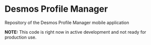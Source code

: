 # Desmos Profile Manager
Repository of the Desmos Profile Manager mobile application

**NOTE:** This code is right now in active development and not ready for production use.
